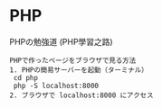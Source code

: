 # PHP
PHPの勉強道
(PHP學習之路)
```
PHPで作ったページをブラウザで見る方法
1. PHPの簡易サーバーを起動（ターミナル）
 cd php
 php -S localhost:8000
2. ブラウザで localhost:8000 にアクセス
```
